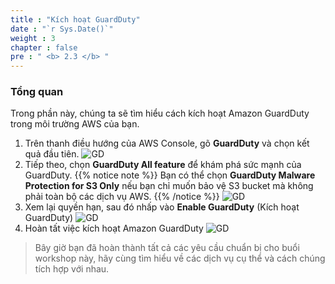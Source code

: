 ```yaml
---
title : "Kích hoạt GuardDuty"
date : "`r Sys.Date()`"
weight : 3
chapter : false
pre : " <b> 2.3 </b> "
---
```

### Tổng quan
Trong phần này, chúng ta sẽ tìm hiểu cách kích hoạt Amazon GuardDuty trong môi trường AWS của bạn.

1. Trên thanh điều hướng của AWS Console, gõ **GuardDuty** và chọn kết quả đầu tiên.
![GD](/images/3.GuardDuty/3.1.jpg?width=60pc)
1. Tiếp theo, chọn **GuardDuty All feature** để khám phá sức mạnh của GuardDuty.
{{% notice note %}}
Bạn có thể chọn **GuardDuty Malware Protection for S3 Only** nếu bạn chỉ muốn bảo vệ S3 bucket mà không phải toàn bộ các dịch vụ AWS.
{{% /notice %}}
![GD](/images/3.GuardDuty/3.2.jpg?width=60pc)
1. Xem lại quyền hạn, sau đó nhấp vào **Enable GuardDuty** (Kích hoạt GuardDuty)
![GD](/images/3.GuardDuty/3.3.jpg?width=60pc)
1. Hoàn tất việc kích hoạt Amazon GuardDuty
![GD](/images/3.GuardDuty/3.4.jpg?width=60pc)

> Bây giờ bạn đã hoàn thành tất cả các yêu cầu chuẩn bị cho buổi workshop này, hãy cùng tìm hiểu về các dịch vụ cụ thể và cách chúng tích hợp với nhau.
>
